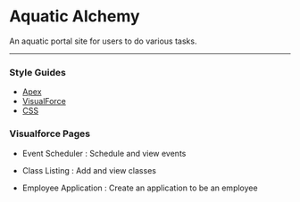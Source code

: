 # **Aquatic Alchemy**

An aquatic portal site for users to do various tasks.

____

### **Style Guides**
 * [Apex](StyleGuides/apex.cls, "Apex")
 * [VisualForce](StyleGuides/visualForce.page, "VisualForce")
 * [CSS](StyleGuides/css.css, "CSS")

### **Visualforce Pages**

 * Event Scheduler : Schedule and view events
 
 * Class Listing : Add and view classes

 * Employee Application : Create an application to be an employee

